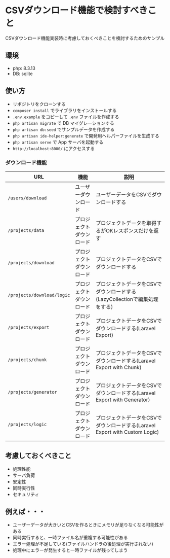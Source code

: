 # CSVダウンロード機能で検討すべきこと

CSVダウンロード機能実装時に考慮しておくべきことを検討するためのサンプル

## 環境

- php: 8.3.13
- DB: sqlite

## 使い方

- リポジトリをクローンする
- `composer install` でライブラリをインストールする
- `.env.example` をコピーして `.env` ファイルを作成する
- `php artisan migrate` で DB マイグレーションする
- `php artisan db:seed` でサンプルデータを作成する
- `php artisan ide-helper:generate` で開発用ヘルパーファイルを生成する
- `php artisan serve` で App サーバを起動する
- `http://localhost:8000/` にアクセスする

### ダウンロード機能

|            URL             |           機能           |                                    説明                                     |
| -------------------------- | ------------------------ | --------------------------------------------------------------------------- |
| `/users/download`          | ユーザーダウンロード     | ユーザーデータをCSVでダウンロードする                                       |
| `/projects/data`           | プロジェクトダウンロード | プロジェクトデータを取得するがOKレスポンスだけを返す                        |
| `/projects/download`       | プロジェクトダウンロード | プロジェクトデータをCSVでダウンロードする                                   |
| `/projects/download/logic` | プロジェクトダウンロード | プロジェクトデータをCSVでダウンロードする(LazyCollectionで編集処理をする)   |
| `/projects/export`         | プロジェクトダウンロード | プロジェクトデータをCSVでダウンロードする(Laravel Export)                   |
| `/projects/chunk`          | プロジェクトダウンロード | プロジェクトデータをCSVでダウンロードする(Laravel Export with Chunk)        |
| `/projects/generator`      | プロジェクトダウンロード | プロジェクトデータをCSVでダウンロードする(Laravel Export with Generator)    |
| `/projects/logic`          | プロジェクトダウンロード | プロジェクトデータをCSVでダウンロードする(Laravel Export with Custom Logic) |

## 考慮しておくべきこと

- 処理性能
- サーバ負荷
- 安定性
- 同時実行性
- セキュリティ

## 例えば・・・

- ユーザーデータが大きいとCSVを作るときにメモリが足りなくなる可能性がある
- 同時実行すると、一時ファイル名が重複する可能性がある
- エラー処理が不足している(ファイルハンドラの後処理が実行されない)
- 処理中にエラーが発生すると一時ファイルが残ってしまう
